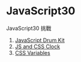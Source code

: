 # JavaScript30
JavaScript30 挑戰

1. [JavaScript Drum Kit](https://weiyuan1993.github.io/JavaScript30/01-JavaScript-Drum-Kit/)
2. [JS and CSS Clock](https://weiyuan1993.github.io/JavaScript30/02-JS-and-CSS-Clock/)
3. [CSS Variables](https://weiyuan1993.github.io/JavaScript30/03-CSS-Variables/)


